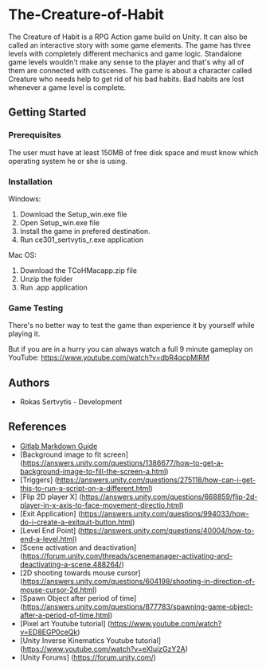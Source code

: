 # The-Creature-of-Habit

The Creature of Habit is a RPG Action game build on Unity. It can also be called an interactive story with some game elements. The game has three levels with completely different mechanics
 and game logic. Standalone game levels wouldn't make any sense to the player and that's why all of them are connected with cutscenes. The game is about a character called Creature 
who needs help to get rid of his bad habits. Bad habits are lost whenever a game level is complete.

## Getting Started
### Prerequisites

The user must have at least 150MB of free disk space and must know which operating system he or she is using.

### Installation

Windows:
1. Download the Setup_win.exe file
2. Open Setup_win.exe file
3. Install the game in prefered destination.
4. Run ce301_sertvytis_r.exe application

Mac OS:
1. Download the TCoHMacapp.zip file
2. Unzip the folder
3. Run .app application

### Game Testing

There's no better way to test the game than experience it by yourself while playing it. 

But if you are in a hurry you can always watch a full 9 minute gameplay on YouTube:
https://www.youtube.com/watch?v=dbR4qcpMlRM


## Authors
* Rokas Sertvytis - Development

## References
* [Gitlab Markdown Guide](https://docs.gitlab.com/ee/user/markdown.html)
* [Background image to fit screen] (https://answers.unity.com/questions/1386677/how-to-get-a-background-image-to-fill-the-screen-a.html)
* [Triggers] (https://answers.unity.com/questions/275118/how-can-i-get-this-to-run-a-script-on-a-different.html)
* [Flip 2D player X] (https://answers.unity.com/questions/668859/flip-2d-player-in-x-axis-to-face-movement-directio.html)
* [Exit Application] (https://answers.unity.com/questions/994033/how-do-i-create-a-exitquit-button.html)
* [Level End Point] (https://answers.unity.com/questions/40004/how-to-end-a-level.html)
* [Scene activation and deactivation] (https://forum.unity.com/threads/scenemanager-activating-and-deactivating-a-scene.488264/)
* [2D shooting towards mouse cursor] (https://answers.unity.com/questions/604198/shooting-in-direction-of-mouse-cursor-2d.html)
* [Spawn Object after period of time] (https://answers.unity.com/questions/877783/spawning-game-object-after-a-period-of-time.html)
* [Pixel art Youtube tutorial] (https://www.youtube.com/watch?v=ED8EGP0ceQk)
* [Unity Inverse Kinematics Youtube tutorial] (https://www.youtube.com/watch?v=eXIuizGzY2A)
* [Unity Forums] (https://forum.unity.com/)

